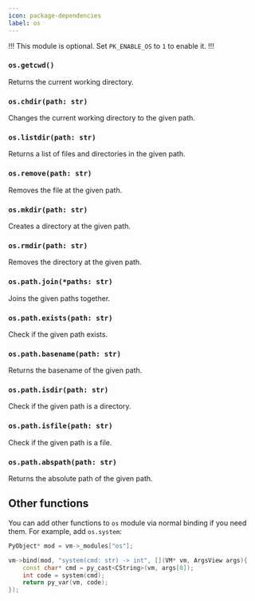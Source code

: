 ```yaml
---
icon: package-dependencies
label: os
---
```


!!!
This module is optional. Set `PK_ENABLE_OS` to `1` to enable it.
!!!

### `os.getcwd()`

Returns the current working directory.

### `os.chdir(path: str)`

Changes the current working directory to the given path.

### `os.listdir(path: str)`

Returns a list of files and directories in the given path.

### `os.remove(path: str)`

Removes the file at the given path.

### `os.mkdir(path: str)`

Creates a directory at the given path.

### `os.rmdir(path: str)`

Removes the directory at the given path.

### `os.path.join(*paths: str)`

Joins the given paths together.

### `os.path.exists(path: str)`

Check if the given path exists.

### `os.path.basename(path: str)`

Returns the basename of the given path.

### `os.path.isdir(path: str)`

Check if the given path is a directory.

### `os.path.isfile(path: str)`

Check if the given path is a file.

### `os.path.abspath(path: str)`

Returns the absolute path of the given path.


## Other functions

You can add other functions to `os` module via normal binding if you need them.
For example, add `os.system`:

```cpp
PyObject* mod = vm->_modules["os"];

vm->bind(mod, "system(cmd: str) -> int", [](VM* vm, ArgsView args){
    const char* cmd = py_cast<CString>(vm, args[0]);
    int code = system(cmd);
    return py_var(vm, code);
});
```
